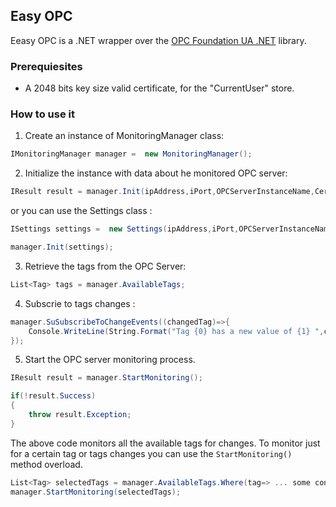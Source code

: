 
## Easy OPC
Eeasy OPC is a .NET wrapper over the [OPC Foundation UA .NET](https://github.com/OPCFoundation/UA-.NET) library.


### Prerequiesites
- A 2048 bits key size valid certificate, for the "CurrentUser" store.


### How to use it

1. Create an instance of MonitoringManager class:

```C#
IMonitoringManager manager =  new MonitoringManager();
```

2. Initialize the instance with data about he monitored OPC server:

```C#
IResult result = manager.Init(ipAddress,iPort,OPCServerInstanceName,CertificateName);
```

 or you can use the Settings class :

```C#
ISettings settings =  new Settings(ipAddress,iPort,OPCServerInstanceName,CertificateName);

manager.Init(settings);
```
3. Retrieve the tags from the OPC Server:

```C#
List<Tag> tags = manager.AvailableTags;	
```

4. Subscrie to tags changes :

```C#
manager.SuSubscribeToChangeEvents((changedTag)=>{
	Console.WriteLine(String.Format("Tag {0} has a new value of {1} ",changedTag.DisplayName,changedTag.Value.ToString()));
});
```

5. Start the OPC server monitoring process. 

```C#
IResult result = manager.StartMonitoring();

if(!result.Success)
{ 
 	throw result.Exception;
}
```
The above code monitors all the available tags for changes.
To monitor just for a certain tag or tags changes you can use the ``StartMonitoring()`` method overload.

```C#
List<Tag> selectedTags = manager.AvailableTags.Where(tag=> ... some condition here ..);
manager.StartMonitoring(selectedTags);
```


